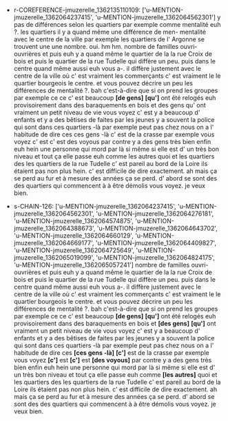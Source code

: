  * r-COREFERENCE-jmuzerelle_1362135110109: ['u-MENTION-jmuzerelle_1362064237415', 'u-MENTION-jmuzerelle_1362064562301']
	y pas de différences selon les quartiers par exemple comme mentalité euh ?.
	 les quartiers il y a quand même une différence de men- mentalité avec le centre de la ville par exemple les quartiers de l' Argonne se trouvent une une nombre.
	 oui.
	 hm hm.
	 nombre de familles ouvri- ouvrières et puis euh y a quand même le quartier de la la rue Croix de bois et puis le quartier de la rue Tudelle qui diffère un peu.
	 puis dans le centre quand même aussi euh vous a-.
	 il diffère justement avec le centre de la ville où c' est vraiment les commerçants c' est vraiment le le quartier bourgeois le centre.
	 et vous pouvez décrire un peu les différences de mentalité ?.
	 bah c'est-à-dire que si on prend les groupes par exemple ce ce c' est beaucoup **[de gens]** **[qu']** ont été relogés euh provisoirement dans des baraquements en bois et des gens qu' ont vraiment un petit niveau de vie vous voyez c' est y a beaucoup d' enfants et y a des bêtises de faites par les jeunes y a souvent la police qui sont dans ces quartiers -là par exemple peut pas chez nous on a l' habitude de dire ces ces gens -là c' est de la crasse par exemple vous voyez c' est c' est des voyous par contre y a des gens très bien enfin euh hein une personne qui mord par là si même si elle est d' un très bon niveau et tout ça elle passe euh comme les autres quoi et les quartiers des les quartiers de la rue Tudelle c' est pareil au bord de la Loire ils étaient pas non plus hein.
	 c' est difficile de dire exactement.
	 ah mais ça se perd au fur et à mesure des années ça se perd.
	 d' abord se sont des des quartiers qui commencent à à être démolis vous voyez.
	 je veux bien.
	
 * s-CHAIN-126: ['u-MENTION-jmuzerelle_1362064237415', 'u-MENTION-jmuzerelle_1362064562301', 'u-MENTION-jmuzerelle_1362064276181', 'u-MENTION-jmuzerelle_1362064574875', 'u-MENTION-jmuzerelle_1362064388673', 'u-MENTION-jmuzerelle_1362064643702', 'u-MENTION-jmuzerelle_1362064660129', 'u-MENTION-jmuzerelle_1362064669177', 'u-MENTION-jmuzerelle_1362064409827', 'u-MENTION-jmuzerelle_1362064725649', 'u-MENTION-jmuzerelle_1362065019099', 'u-MENTION-jmuzerelle_1362064824175', 'u-MENTION-jmuzerelle_1362065057241']
	nombre de familles ouvri- ouvrières et puis euh y a quand même le quartier de la la rue Croix de bois et puis le quartier de la rue Tudelle qui diffère un peu.
	 puis dans le centre quand même aussi euh vous a-.
	 il diffère justement avec le centre de la ville où c' est vraiment les commerçants c' est vraiment le le quartier bourgeois le centre.
	 et vous pouvez décrire un peu les différences de mentalité ?.
	 bah c'est-à-dire que si on prend les groupes par exemple ce ce c' est beaucoup **[de gens]** **[qu']** ont été relogés euh provisoirement dans des baraquements en bois et **[des gens]** **[qu']** ont vraiment un petit niveau de vie vous voyez c' est y a beaucoup d' enfants et y a des bêtises de faites par les jeunes y a souvent la police qui sont dans ces quartiers -là par exemple peut pas chez nous on a l' habitude de dire ces **[ces gens -là]** **[c']** est de la crasse par exemple vous voyez **[c']** est **[c']** est **[des voyous]** par contre y a des gens très bien enfin euh hein une personne qui mord par là si même si elle est d' un très bon niveau et tout ça elle passe euh comme **[les autres]** quoi et les quartiers des les quartiers de la rue Tudelle c' est pareil au bord de la Loire ils étaient pas non plus hein.
	 c' est difficile de dire exactement.
	 ah mais ça se perd au fur et à mesure des années ça se perd.
	 d' abord se sont des des quartiers qui commencent à à être démolis vous voyez.
	 je veux bien.
	
